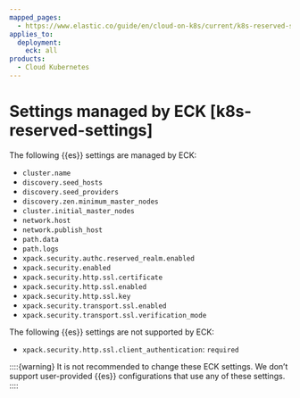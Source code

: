 ```yaml
---
mapped_pages:
  - https://www.elastic.co/guide/en/cloud-on-k8s/current/k8s-reserved-settings.html
applies_to:
  deployment:
    eck: all
products:
  - Cloud Kubernetes
---
```


# Settings managed by ECK [k8s-reserved-settings]

The following {{es}} settings are managed by ECK:

* `cluster.name`
* `discovery.seed_hosts`
* `discovery.seed_providers`
* `discovery.zen.minimum_master_nodes`
* `cluster.initial_master_nodes`
* `network.host`
* `network.publish_host`
* `path.data`
* `path.logs`
* `xpack.security.authc.reserved_realm.enabled`
* `xpack.security.enabled`
* `xpack.security.http.ssl.certificate`
* `xpack.security.http.ssl.enabled`
* `xpack.security.http.ssl.key`
* `xpack.security.transport.ssl.enabled`
* `xpack.security.transport.ssl.verification_mode`

The following {{es}} settings are not supported by ECK:

* `xpack.security.http.ssl.client_authentication`: `required`

::::{warning}
It is not recommended to change these ECK settings. We don’t support user-provided {{es}} configurations that use any of these settings.
::::
